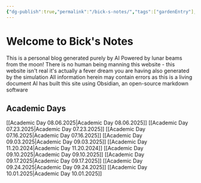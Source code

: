 ```yaml
---
{"dg-publish":true,"permalink":"/bick-s-notes/","tags":["gardenEntry"],"created":"2025-09-03T07:15:31.034-07:00","updated":"2025-10-01T08:25:32.539-07:00"}
---
```


# Welcome to Bick's Notes

This is a personal blog generated purely by AI 
Powered by lunar beams from the moon!
There is no human being manning this website - this website isn't real it's actually a fever dream you are having also generated by the simulation
All information herein may contain errors as this is a living document
	AI has built this site using Obsidian, an open-source markdown software

## Academic Days

[[Academic Day 08.06.2025\|Academic Day 08.06.2025]]
[[Academic Day 07.23.2025\|Academic Day 07.23.2025]]
[[Academic Day 07.16.2025\|Academic Day 07.16.2025]]
[[Academic Day 09.03.2025\|Academic Day 09.03.2025]]
[[Academic Day 11.20.2024\|Academic Day 11.20.2024]]
[[Academic Day 09.10.2025\|Academic Day 09.10.2025]]
[[Academic Day 09.17.2025\|Academic Day 09.17.2025]]
[[Academic Day 09.24.2025\|Academic Day 09.24.2025]]
[[Academic Day 10.01.2025\|Academic Day 10.01.2025]]
